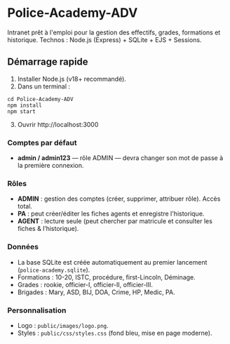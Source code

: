 # Police-Academy-ADV
Intranet prêt à l'emploi pour la gestion des effectifs, grades, formations et historique.
Technos : Node.js (Express) + SQLite + EJS + Sessions.

## Démarrage rapide
1) Installer Node.js (v18+ recommandé).
2) Dans un terminal :
```
cd Police-Academy-ADV
npm install
npm start
```
3) Ouvrir http://localhost:3000

### Comptes par défaut
- **admin / admin123** — rôle ADMIN — devra changer son mot de passe à la première connexion.

### Rôles
- **ADMIN** : gestion des comptes (créer, supprimer, attribuer rôle). Accès total.
- **PA** : peut créer/éditer les fiches agents et enregistre l'historique.
- **AGENT** : lecture seule (peut chercher par matricule et consulter les fiches & l’historique).

### Données
- La base SQLite est créée automatiquement au premier lancement (`police-academy.sqlite`).
- Formations : 10-20, ISTC, procédure, first-Lincoln, Déminage.
- Grades : rookie, officier-I, officier-II, officier-III.
- Brigades : Mary, ASD, BIJ, DOA, Crime, HP, Medic, PA.

### Personnalisation
- Logo : `public/images/logo.png`.
- Styles : `public/css/styles.css` (fond bleu, mise en page moderne).
